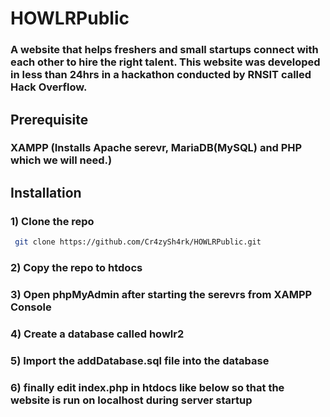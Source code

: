 # HOWLRPublic
### A website that helps freshers and small startups connect with each other to hire the right talent. This website was developed in less than 24hrs in a hackathon conducted by RNSIT called Hack Overflow.
## Prerequisite
### XAMPP (Installs Apache serevr, MariaDB(MySQL) and PHP which we will need.)
## Installation

### 1) Clone the repo
``` bash
 git clone https://github.com/Cr4zySh4rk/HOWLRPublic.git
```
### 2) Copy the repo to htdocs

### 3) Open phpMyAdmin after starting the serevrs from XAMPP Console

### 4) Create a database called howlr2

### 5) Import the addDatabase.sql file into the database

### 6) finally edit index.php in htdocs like below so that the website is run on localhost during server startup


